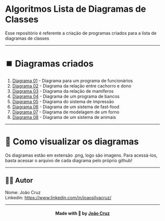 # Algoritmos Lista de Diagramas de Classes

Esse repositório é referente a criação de programas criados para a lista de diagramas de classes 

---

# ⏹️ Diagramas criados

1. [Diagrama 01](https://github.com/joaocruzzup/ex-diagramasClasses/blob/main/Exercicio1.png) - Diagrama para um programa de funcionários
2. [Diagrama 02](https://github.com/joaocruzzup/ex-diagramasClasses/blob/main/Exercicio2.png) - Diagrama da relação entre cachorro e dono 
3. [Diagrama 03](https://github.com/joaocruzzup/ex-diagramasClasses/blob/main/Exercicio3.png) - Diagrama da relação de mamíferos
4. [Diagrama 04](https://github.com/joaocruzzup/ex-diagramasClasses/blob/main/Exercicio4.png) - Diagrama de um programa de bancos
5. [Diagrama 05](https://github.com/joaocruzzup/ex-diagramasClasses/blob/main/Exercicio5.png) - Diagrama do sistema de impressão
6. [Diagrama 06](https://github.com/joaocruzzup/ex-diagramasClasses/blob/main/Exercicio6.png) - Diagrama de um sistema de fast-food
7. [Diagrama 07](https://github.com/joaocruzzup/ex-diagramasClasses/blob/main/Exercicio7.png) - Diagrama de modelagem de um forno
8. [Diagrama 08](https://github.com/joaocruzzup/ex-diagramasClasses/blob/main/Exercicio8.png) - Diagrama de um sistema de animais

---

# 📂 Como visualizar os diagramas

Os diagramas estão em extensão .png, logo são imagens. Para acessá-los, basta acessar o arquivo de cada diagrama pelo próprio github!

---

## 👨‍💻 Autor

Nome: João Cruz<br>Linkedin: https://www.linkedin.com/in/joaosilvacruz/

---

<h4 align=center>Made with 💚 by <a href="https://github.com/joaocruzzup">João Cruz</a></h4>
